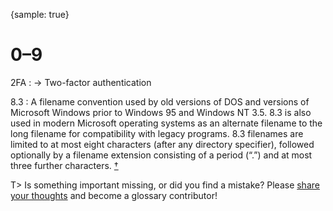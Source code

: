 {sample: true}
# 0–9

2FA
: → Two-factor authentication

8.3
: A filename convention used by old versions of DOS and versions of Microsoft Windows prior to Windows&nbsp;95 and Windows NT&nbsp;3.5. 8.3 is also used in modern Microsoft operating systems as an alternate filename to the long filename for compatibility with legacy programs. 8.3 filenames are limited to at most eight characters (after any directory specifier), followed optionally by a filename extension consisting of a period (“.”) and at most three further characters.&nbsp;[†](#w-83)

T> Is something important missing, or did you find a mistake? Please [share your thoughts](https://github.com/j9t/web-development-glossary-forum/issues/new) and become a glossary&nbsp;contributor!